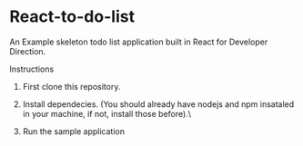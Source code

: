# React-to-do-list
An Example skeleton todo list application built in React for Developer Direction.

Instructions

1. First clone this repository.

2. Install dependecies. (You should already have nodejs and npm insataled in your machine, if not, install those before).\

3. Run the sample application
